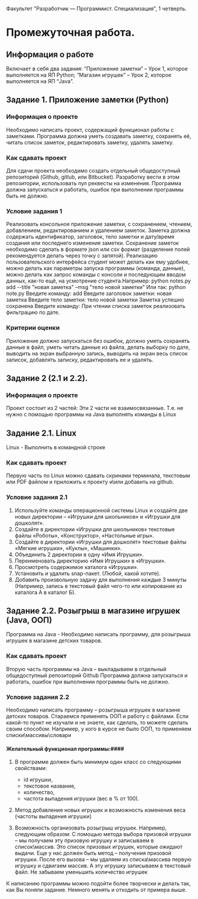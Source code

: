 Факультет "Разработчик — Программист. Специализация", 1 четверть.
# Промежуточная работа.
## Информация о работе
Включает в себя два задания:
“Приложение заметки” – Урок 1, которое выполняется на ЯП Python;
“Магазин игрушек” – Урок 2, которое выполняется на ЯП “Java”.

## Задание 1. Приложение заметки (Python)
### Информация о проекте
Необходимо написать проект, содержащий функционал работы с заметками.
Программа должна уметь создавать заметку, сохранять её, читать список
заметок, редактировать заметку, удалять заметку.
### Как сдавать проект
Для сдачи проекта необходимо создать отдельный общедоступный
репозиторий (Github, gitlub, или Bitbucket). Разработку вести в этом
репозитории, использовать пул реквесты на изменения. Программа должна
запускаться и работать, ошибок при выполнении программы быть не должно.
### Условие задания 1
Реализовать консольное приложение заметки, с сохранением, чтением,
добавлением, редактированием и удалением заметок. Заметка должна
содержать идентификатор, заголовок, тело заметки и дату/время создания или
последнего изменения заметки. Сохранение заметок необходимо сделать в
формате json или csv формат (разделение полей рекомендуется делать через
точку с запятой). Реализацию пользовательского интерфейса студент может
делать как ему удобнее, можно делать как параметры запуска программы
(команда, данные), можно делать как запрос команды с консоли и
последующим вводом данных, как-то ещё, на усмотрение студента.Например:
python notes.py add --title "новая заметка" –msg "тело новой заметки"
Или так:
python note.py
Введите команду: add
Введите заголовок заметки: новая заметка
Введите тело заметки: тело новой заметки
Заметка успешно сохранена
Введите команду:
При чтении списка заметок реализовать фильтрацию по дате.
### Критерии оценки
Приложение должно запускаться без ошибок, должно уметь сохранять данные
в файл, уметь читать данные из файла, делать выборку по дате, выводить на
экран выбранную запись, выводить на экран весь список записок, добавлять
записку, редактировать ее и удалять.

## Задание 2 (2.1 и 2.2).
### Информация о проекте
Проект состоит из 2 частей:
Эти 2 части не взаимосвязанные. Т.е. не нужно с помощью программы
на Java выполнять команды в Linux

## Задание 2.1. Linux
Linux - Выполнить в командной строке
### Как сдавать проект
Первую часть по Linux можно сдавать скринами терминала, текстовым
или PDF файлом и приложить к проекту и\или добавить на github.
### Условие задания 2.1
1) Используйте команды операционной системы Linux и создайте две 
новых директории – «Игрушки для школьников» и «Игрушки для дошколят».
2) Создайте в директории «Игрушки для школьников» текстовые файлы
«Роботы», «Конструктор», «Настольные игры».
3) Создайте в директории «Игрушки для дошколят» текстовые файлы
«Мягкие игрушки», «Куклы», «Машинки».
4) Объединить 2 директории в одну «Имя Игрушки».
5) Переименовать директорию «Имя Игрушки» в «Игрушки».
6) Просмотреть содержимое каталога «Игрушки».
7) Установить и удалить snap-пакет. (Любой, какой хотите).
8) Добавить произвольную задачу для выполнения каждые 3 минуты
(Например, запись в текстовый файл чего-то или копирование из каталога А в каталог Б).

## Задание 2.2. Розыгрыш в магазине игрушек (Java, ООП)
Программа на Java - Необходимо написать программу, для розыгрыша
игрушек в магазине детских товаров.
### Как сдавать проект
Вторую часть программы на Java – выкладываем в отдельный общедоступный
репозиторий Github Программа должна запускаться и работать, ошибок при
выполнении программы быть не должно.
### Условие задания 2.2
Необходимо написать программу – розыгрыша игрушек в магазине детских
товаров.
Стараемся применять ООП и работу с файлами.
Если какой-то пункт не изучали и не знаете, как сделать, то можете
сделать своим способом. Например, у кого в курсе не было ООП, то
применяем списки\массивы\словари

#### Желательный функционал программы:####
1. В программе должен быть минимум один класс со следующими свойствами:
   - id игрушки,
   - текстовое название,
   - количество,
   - частота выпадения игрушки (вес в % от 100).

2. Метод добавление новых игрушек и возможность изменения веса (частоты
выпадения игрушки)
3. Возможность организовать розыгрыш игрушек.
Например, следующим образом:
С помощью метода выбора призовой игрушки – мы получаем эту призовую
игрушку и записываем в список\массив.
Это список призовых игрушек, которые ожидают выдачи.
Еще у нас должен быть метод – получения призовой игрушки.
После его вызова – мы удаляем из списка\массива первую игрушку и
сдвигаем массив. А эту игрушку записываем в текстовый файл.
Не забываем уменьшить количество игрушек

К написанию программы можно подойти более творчески и делать так,
как Вы поняли задание. Немного менять и отходить от примера выше.
